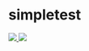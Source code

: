 # simpletest

<a href="https://azuredeploy.net/" target="_blank">
    <img src="https://azuredeploy.net/deploybutton.svg"/>
</a>

<a href="https://portal.azure.com/#create/Microsoft.Template/uri/https%3A%2F%2Fraw.githubusercontent.com%2FAzure%2Fazure-quickstart-templates%2Fmaster%2F101-vm-simple-linux%2Fazuredeploy.json" target="_blank">
    <img src="https://azuredeploy.net/deploybutton.svg"/>
</a>
